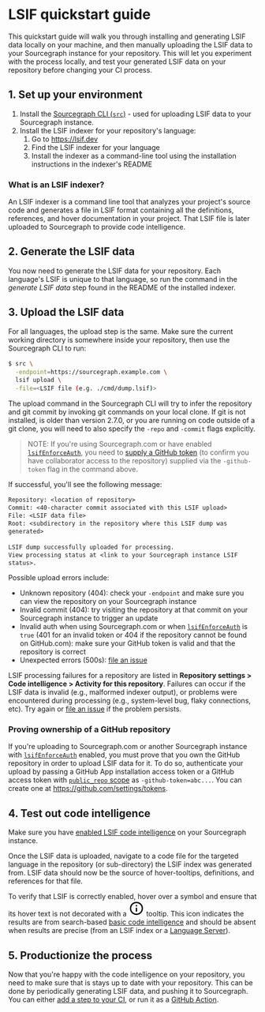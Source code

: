 # LSIF quickstart guide

This quickstart guide will walk you through installing and generating LSIF data locally on your machine, and then manually uploading the LSIF data to your Sourcegraph instance for your repository. This will let you experiment with the process locally, and test your generated LSIF data on your repository before changing your CI process.

## 1. Set up your environment

1. Install the [Sourcegraph CLI (`src`)](https://github.com/sourcegraph/src-cli) - used for uploading LSIF data to your Sourcegraph instance.
1. Install the LSIF indexer for your repository's language:
     1. Go to https://lsif.dev
     1. Find the LSIF indexer for your language
     1. Install the indexer as a command-line tool using the installation instructions in the indexer's README

### What is an LSIF indexer?

An LSIF indexer is a command line tool that analyzes your project's source code and generates a file in LSIF format containing all the definitions, references, and hover documentation in your project. That LSIF file is later uploaded to Sourcegraph to provide code intelligence.

## 2. Generate the LSIF data

You now need to generate the LSIF data for your repository. Each language's LSIF is unique to that language, so run the command in the _generate LSIF data_ step found in the README of the installed indexer.

## 3. Upload the LSIF data

For all languages, the upload step is the same. Make sure the current working directory is somewhere inside your repository, then use the Sourcegraph CLI to run:

```bash
$ src \
  -endpoint=https://sourcegraph.example.com \
  lsif upload \
  -file=<LSIF file (e.g. ./cmd/dump.lsif)>
```

The upload command in the Sourcegraph CLI will try to infer the repository and git commit by invoking git commands on your local clone. If git is not installed, is older than version 2.7.0, or you are running on code outside of a git clone, you will need to also specify the `-repo` and `-commit` flags explicitly.

> NOTE: If you're using Sourcegraph.com or have enabled [`lsifEnforceAuth`](https://docs.sourcegraph.com/admin/config/site_config#lsifEnforceAuth), you need to [supply a GitHub token](#proving-ownership-of-a-github-repository) (to confirm you have collaborator access to the repository) supplied via the `-github-token` flag in the command above.

If successful, you'll see the following message:

```
Repository: <location of repository>
Commit: <40-character commit associated with this LSIF upload>
File: <LSIF data file>
Root: <subdirectory in the repository where this LSIF dump was generated>

LSIF dump successfully uploaded for processing.
View processing status at <link to your Sourcegraph instance LSIF status>.
```

Possible upload errors include:

- Unknown repository (404): check your `-endpoint` and make sure you can view the repository on your Sourcegraph instance
- Invalid commit (404): try visiting the repository at that commit on your Sourcegraph instance to trigger an update
- Invalid auth when using Sourcegraph.com or when [`lsifEnforceAuth`](https://docs.sourcegraph.com/admin/config/site_config#lsifEnforceAuth) is `true` (401 for an invalid token or 404 if the repository cannot be found on GitHub.com): make sure your GitHub token is valid and that the repository is correct
- Unexpected errors (500s): [file an issue](https://github.com/sourcegraph/sourcegraph/issues/new)

LSIF processing failures for a repository are listed in **Repository settings > Code intelligence > Activity for this repository**. Failures can occur if the LSIF data is invalid (e.g., malformed indexer output), or problems were encountered during processing (e.g., system-level bug, flaky connections, etc). Try again or [file an issue](https://github.com/sourcegraph/sourcegraph/issues/new) if the problem persists.

### Proving ownership of a GitHub repository

If you're uploading to Sourcegraph.com or another Sourcegraph instance with [`lsifEnforceAuth`](https://docs.sourcegraph.com/admin/config/site_config#lsifEnforceAuth) enabled, you must prove that you own the GitHub repository in order to upload LSIF data for it. To do so, authenticate your upload by passing a GitHub App installation access token or a GitHub access token with [`public_repo` scope](https://developer.github.com/apps/building-oauth-apps/understanding-scopes-for-oauth-apps/#available-scopes) as `-github-token=abc...`. You can create one at https://github.com/settings/tokens.

## 4. Test out code intelligence

Make sure you have [enabled LSIF code intelligence](lsif.md#enabling-lsif-on-your-sourcegraph-instance) on your Sourcegraph instance.

Once the LSIF data is uploaded, navigate to a code file for the targeted language in the repository (or sub-directory) the LSIF index was generated from. LSIF data should now be the source of hover-tooltips, definitions, and references for that file.

To verify that LSIF is correctly enabled, hover over a symbol and ensure that its hover text is not decorated with a ![tooltip](img/basic-code-intel-tooltip.svg) tooltip. This icon indicates the results are from search-based [basic code intelligence](./basic_code_intelligence.md) and should be absent when results are precise (from an LSIF index or a [Language Server](./language_servers.md)).

## 5. Productionize the process

Now that you're happy with the code intelligence on your repository, you need to make sure that is stays up to date with your repository. This can be done by periodically generating LSIF data, and pushing it to Sourcegraph. You can either [add a step to your CI](adding_lsif_to_workflows.md#lsif-in-continuous-integration), or run it as a [GitHub Action](adding_lsif_to_workflows.md#lsif-on-gitgub).
